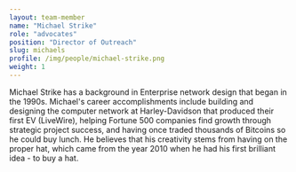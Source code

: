 ```yaml
---
layout: team-member
name: "Michael Strike"
role: "advocates"
position: "Director of Outreach"
slug: michaels
profile: /img/people/michael-strike.png
weight: 1
---
```


Michael Strike has a background in Enterprise network design that began in the 1990s. Michael's career accomplishments include building and designing the computer network at Harley-Davidson that produced their first EV (LiveWire), helping Fortune 500 companies find growth through strategic project success, and having once traded thousands of Bitcoins so he could buy lunch. He believes that his creativity stems from having on the proper hat, which came from the year 2010 when he had his first brilliant idea - to buy a hat.
